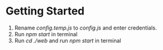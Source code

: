 # Getting Started
1. Rename *config.temp.js* to *config.js* and enter credentials.
2. Run *npm start* in terminal
3. Run *cd ./web* and run *npm start* in terminal